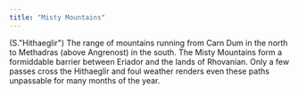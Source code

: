 ```yaml
---
title: "Misty Mountains"
---
```


(S."Hithaeglir") The range of mountains running from Carn Dum in the
north to Methadras (above Angrenost) in the south. The Misty Mountains
form a formiddable barrier between Eriador and the lands of Rhovanian.
Only a few passes cross the Hithaeglir and foul weather renders even
these paths unpassable for many months of the year.